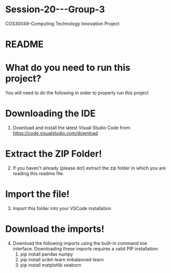 # Session-20---Group-3
COS30049-Computing Technology Innovation Project

# README

# What do you need to run this project?
You will need to do the following in order to properly run this project

# Downloading the IDE
1. Download and install the latest Visual Studio Code from:
	https://code.visualstudio.com/download

# Extract the ZIP Folder!
2. If you haven't already (please do!) extract the zip folder in which you are reading this readme file.

# Import the file!
3. Import this folder into your VSCode installation

# Download the imports!
4. Download the following imports using the built-in command line interface. Downloading these imports requires a valid PIP installation:
	1. pip install pandas numpy 
	2. pip install scikit-learn imbalanced-learn
	3. pip install matplotlib seaborn
